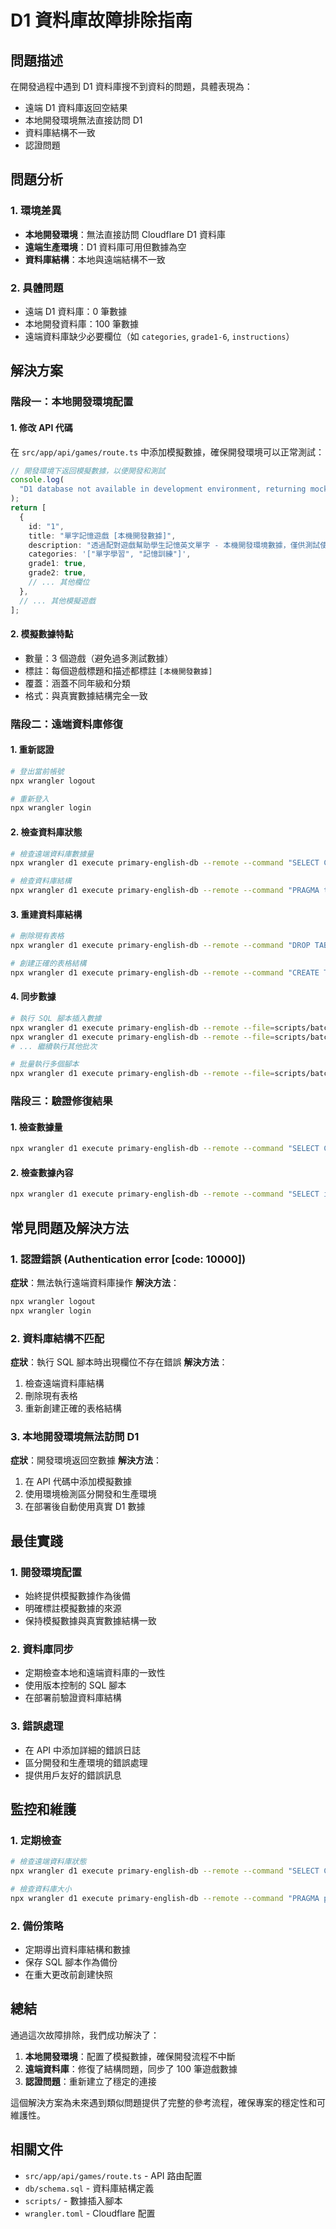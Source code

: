 # D1 資料庫故障排除指南

## 問題描述

在開發過程中遇到 D1 資料庫搜不到資料的問題，具體表現為：
- 遠端 D1 資料庫返回空結果
- 本地開發環境無法直接訪問 D1
- 資料庫結構不一致
- 認證問題

## 問題分析

### 1. 環境差異
- **本地開發環境**：無法直接訪問 Cloudflare D1 資料庫
- **遠端生產環境**：D1 資料庫可用但數據為空
- **資料庫結構**：本地與遠端結構不一致

### 2. 具體問題
- 遠端 D1 資料庫：0 筆數據
- 本地開發資料庫：100 筆數據
- 遠端資料庫缺少必要欄位（如 `categories`, `grade1-6`, `instructions`）

## 解決方案

### 階段一：本地開發環境配置

#### 1. 修改 API 代碼
在 `src/app/api/games/route.ts` 中添加模擬數據，確保開發環境可以正常測試：

```typescript
// 開發環境下返回模擬數據，以便開發和測試
console.log(
  "D1 database not available in development environment, returning mock data"
);
return [
  {
    id: "1",
    title: "單字記憶遊戲 [本機開發數據]",
    description: "透過配對遊戲幫助學生記憶英文單字 - 本機開發環境數據，僅供測試使用",
    categories: '["單字學習", "記憶訓練"]',
    grade1: true,
    grade2: true,
    // ... 其他欄位
  },
  // ... 其他模擬遊戲
];
```

#### 2. 模擬數據特點
- 數量：3 個遊戲（避免過多測試數據）
- 標註：每個遊戲標題和描述都標註 `[本機開發數據]`
- 覆蓋：涵蓋不同年級和分類
- 格式：與真實數據結構完全一致

### 階段二：遠端資料庫修復

#### 1. 重新認證
```bash
# 登出當前帳號
npx wrangler logout

# 重新登入
npx wrangler login
```

#### 2. 檢查資料庫狀態
```bash
# 檢查遠端資料庫數據量
npx wrangler d1 execute primary-english-db --remote --command "SELECT COUNT(*) FROM game_methods"

# 檢查資料庫結構
npx wrangler d1 execute primary-english-db --remote --command "PRAGMA table_info(game_methods)"
```

#### 3. 重建資料庫結構
```bash
# 刪除現有表格
npx wrangler d1 execute primary-english-db --remote --command "DROP TABLE IF EXISTS game_methods"

# 創建正確的表格結構
npx wrangler d1 execute primary-english-db --remote --command "CREATE TABLE game_methods (id TEXT PRIMARY KEY, title TEXT NOT NULL, description TEXT NOT NULL, categories TEXT NOT NULL, grade1 BOOLEAN NOT NULL DEFAULT FALSE, grade2 BOOLEAN NOT NULL DEFAULT FALSE, grade3 BOOLEAN NOT NULL DEFAULT FALSE, grade4 BOOLEAN NOT NULL DEFAULT FALSE, grade5 BOOLEAN NOT NULL DEFAULT FALSE, grade6 BOOLEAN NOT NULL DEFAULT FALSE, materials TEXT NOT NULL, instructions TEXT NOT NULL, created_at TEXT NOT NULL, updated_at TEXT NOT NULL)"
```

#### 4. 同步數據
```bash
# 執行 SQL 腳本插入數據
npx wrangler d1 execute primary-english-db --remote --file=scripts/batch1-games-1-10.sql
npx wrangler d1 execute primary-english-db --remote --file=scripts/batch2-games-11-20.sql
# ... 繼續執行其他批次

# 批量執行多個腳本
npx wrangler d1 execute primary-english-db --remote --file=scripts/batch6-games-51-60.sql && npx wrangler d1 execute primary-english-db --remote --file=scripts/batch7-games-61-70.sql
```

### 階段三：驗證修復結果

#### 1. 檢查數據量
```bash
npx wrangler d1 execute primary-english-db --remote --command "SELECT COUNT(*) FROM game_methods"
```

#### 2. 檢查數據內容
```bash
npx wrangler d1 execute primary-english-db --remote --command "SELECT id, title, categories FROM game_methods LIMIT 5"
```

## 常見問題及解決方法

### 1. 認證錯誤 (Authentication error [code: 10000])
**症狀**：無法執行遠端資料庫操作
**解決方法**：
```bash
npx wrangler logout
npx wrangler login
```

### 2. 資料庫結構不匹配
**症狀**：執行 SQL 腳本時出現欄位不存在錯誤
**解決方法**：
1. 檢查遠端資料庫結構
2. 刪除現有表格
3. 重新創建正確的表格結構

### 3. 本地開發環境無法訪問 D1
**症狀**：開發環境返回空數據
**解決方法**：
1. 在 API 代碼中添加模擬數據
2. 使用環境檢測區分開發和生產環境
3. 在部署後自動使用真實 D1 數據

## 最佳實踐

### 1. 開發環境配置
- 始終提供模擬數據作為後備
- 明確標註模擬數據的來源
- 保持模擬數據與真實數據結構一致

### 2. 資料庫同步
- 定期檢查本地和遠端資料庫的一致性
- 使用版本控制的 SQL 腳本
- 在部署前驗證資料庫結構

### 3. 錯誤處理
- 在 API 中添加詳細的錯誤日誌
- 區分開發和生產環境的錯誤處理
- 提供用戶友好的錯誤訊息

## 監控和維護

### 1. 定期檢查
```bash
# 檢查遠端資料庫狀態
npx wrangler d1 execute primary-english-db --remote --command "SELECT COUNT(*) FROM game_methods"

# 檢查資料庫大小
npx wrangler d1 execute primary-english-db --remote --command "PRAGMA page_count"
```

### 2. 備份策略
- 定期導出資料庫結構和數據
- 保存 SQL 腳本作為備份
- 在重大更改前創建快照

## 總結

通過這次故障排除，我們成功解決了：
1. **本地開發環境**：配置了模擬數據，確保開發流程不中斷
2. **遠端資料庫**：修復了結構問題，同步了 100 筆遊戲數據
3. **認證問題**：重新建立了穩定的連接

這個解決方案為未來遇到類似問題提供了完整的參考流程，確保專案的穩定性和可維護性。

## 相關文件
- `src/app/api/games/route.ts` - API 路由配置
- `db/schema.sql` - 資料庫結構定義
- `scripts/` - 數據插入腳本
- `wrangler.toml` - Cloudflare 配置
